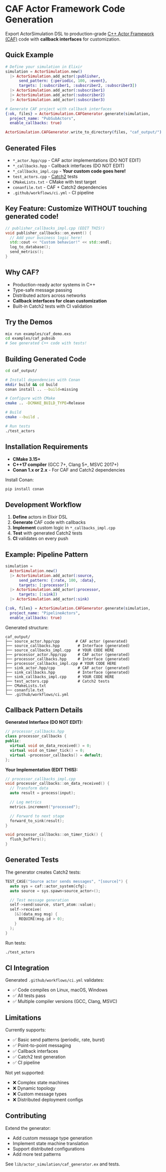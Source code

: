 # CAF Actor Framework Code Generation

Export ActorSimulation DSL to production-grade
[C++ Actor Framework (CAF)](https://actor-framework.org/) code with **callback
interfaces** for customization.

## Quick Example

```elixir
# Define your simulation in Elixir
simulation = ActorSimulation.new()
  |> ActorSimulation.add_actor(:publisher,
      send_pattern: {:periodic, 100, :event},
      targets: [:subscriber1, :subscriber2, :subscriber3])
  |> ActorSimulation.add_actor(:subscriber1)
  |> ActorSimulation.add_actor(:subscriber2)
  |> ActorSimulation.add_actor(:subscriber3)

# Generate CAF project with callback interfaces
{:ok, files} = ActorSimulation.CAFGenerator.generate(simulation,
  project_name: "PubSubActors",
  enable_callbacks: true)

ActorSimulation.CAFGenerator.write_to_directory(files, "caf_output/")
```

## Generated Files

- `*_actor.hpp/cpp` - CAF actor implementations (DO NOT EDIT)
- `*_callbacks.hpp` - Callback interfaces (DO NOT EDIT)
- `*_callbacks_impl.cpp` - **Your custom code goes here!**
- `test_actors.cpp` - [Catch2](https://github.com/catchorg/Catch2) tests
- `CMakeLists.txt` - CMake with test target
- `conanfile.txt` - CAF + Catch2 dependencies
- `.github/workflows/ci.yml` - CI pipeline

## Key Feature: Customize WITHOUT touching generated code!

```cpp
// publisher_callbacks_impl.cpp (EDIT THIS!)
void publisher_callbacks::on_event() {
  // Add your business logic here!
  std::cout << "Custom behavior!" << std::endl;
  log_to_database();
  send_metrics();
}
```

## Why CAF?

- Production-ready actor systems in C++
- Type-safe message passing
- Distributed actors across networks
- **Callback interfaces for clean customization**
- Built-in Catch2 tests with CI validation

## Try the Demos

```bash
mix run examples/caf_demo.exs
cd examples/caf_pubsub
# See generated C++ code with tests!
```

## Building Generated Code

```bash
cd caf_output/

# Install dependencies with Conan
mkdir build && cd build
conan install .. --build=missing

# Configure with CMake
cmake .. -DCMAKE_BUILD_TYPE=Release

# Build
cmake --build .

# Run tests
./test_actors
```

## Installation Requirements

- **CMake 3.15+**
- **C++17 compiler** (GCC 7+, Clang 5+, MSVC 2017+)
- **Conan 1.x or 2.x** - For CAF and Catch2 dependencies

Install Conan:

```bash
pip install conan
```

## Development Workflow

1. **Define** actors in Elixir DSL
2. **Generate** CAF code with callbacks
3. **Implement** custom logic in `*_callbacks_impl.cpp`
4. **Test** with generated Catch2 tests
5. **CI** validates on every push

## Example: Pipeline Pattern

```elixir
simulation =
  ActorSimulation.new()
  |> ActorSimulation.add_actor(:source,
      send_pattern: {:rate, 100, :data},
      targets: [:processor])
  |> ActorSimulation.add_actor(:processor,
      targets: [:sink])
  |> ActorSimulation.add_actor(:sink)

{:ok, files} = ActorSimulation.CAFGenerator.generate(simulation,
  project_name: "PipelineActors",
  enable_callbacks: true)
```

Generated structure:

```
caf_output/
├── source_actor.hpp/cpp       # CAF actor (generated)
├── source_callbacks.hpp        # Interface (generated)
├── source_callbacks_impl.cpp   # YOUR CODE HERE
├── processor_actor.hpp/cpp     # CAF actor (generated)
├── processor_callbacks.hpp     # Interface (generated)
├── processor_callbacks_impl.cpp # YOUR CODE HERE
├── sink_actor.hpp/cpp          # CAF actor (generated)
├── sink_callbacks.hpp          # Interface (generated)
├── sink_callbacks_impl.cpp     # YOUR CODE HERE
├── test_actors.cpp             # Catch2 tests
├── CMakeLists.txt
├── conanfile.txt
└── .github/workflows/ci.yml
```

## Callback Pattern Details

**Generated Interface (DO NOT EDIT):**

```cpp
// processor_callbacks.hpp
class processor_callbacks {
public:
  virtual void on_data_received() = 0;
  virtual void on_timer_tick() = 0;
  virtual ~processor_callbacks() = default;
};
```

**Your Implementation (EDIT THIS):**

```cpp
// processor_callbacks_impl.cpp
void processor_callbacks::on_data_received() {
  // Transform data
  auto result = process(input);

  // Log metrics
  metrics.increment("processed");

  // Forward to next stage
  forward_to_sink(result);
}

void processor_callbacks::on_timer_tick() {
  flush_buffers();
}
```

## Generated Tests

The generator creates Catch2 tests:

```cpp
TEST_CASE("Source actor sends messages", "[source]") {
  auto sys = caf::actor_system{cfg};
  auto source = sys.spawn<source_actor>();

  // Test message generation
  self->send(source, start_atom::value);
  self->receive(
    [&](data_msg msg) {
      REQUIRE(msg.id > 0);
    }
  );
}
```

Run tests:

```bash
./test_actors
```

## CI Integration

Generated `.github/workflows/ci.yml` validates:

- ✅ Code compiles on Linux, macOS, Windows
- ✅ All tests pass
- ✅ Multiple compiler versions (GCC, Clang, MSVC)

## Limitations

Currently supports:

- ✅ Basic send patterns (periodic, rate, burst)
- ✅ Point-to-point messaging
- ✅ Callback interfaces
- ✅ Catch2 test generation
- ✅ CI pipeline

Not yet supported:

- ❌ Complex state machines
- ❌ Dynamic topology
- ❌ Custom message types
- ❌ Distributed deployment configs

## Contributing

Extend the generator:

- Add custom message type generation
- Implement state machine translation
- Support distributed configurations
- Add more test patterns

See `lib/actor_simulation/caf_generator.ex` and tests.
